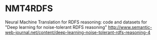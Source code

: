 # NMT4RDFS
Neural Machine Translation for RDFS reasoning: code and datasets for "Deep learning for noise-tolerant RDFS reasoning" http://www.semantic-web-journal.net/content/deep-learning-noise-tolerant-rdfs-reasoning-4
